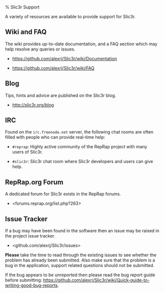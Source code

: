 % Slic3r Support

A variety of resources are available to provide support for Slic3r.

Wiki and FAQ
------------

 The wiki provides up-to-date documentation, and a
FAQ section which may help resolve any queries or issues.

-   <https://github.com/alexrj/Slic3r/wiki/Documentation>

-   <https://github.com/alexrj/Slic3r/wiki/FAQ>

Blog
----

 Tips, hints and advice are published on the Slic3r blog.

-   <http://slic3r.org/blog>

IRC
---



Found on the `irc.freenode.net` server, the following chat rooms are
often filled with people who can provide real-time help:

-   `#reprap`: Highly active community of the RepRap project with many
    users of Slic3r.

-   `#slic3r`: Slic3r chat room where Slic3r developers and users can
    give help.

RepRap.org Forum
----------------



A dedicated forum for Slic3r exists in the RepRap forums.

-   <forums.reprap.org/list.php?263>

Issue Tracker
-------------



If a bug may have been found in the software then an issue may be raised
in the project issue tracker.

-   <github.com/alexrj/Slic3r/issues>

**Please** take the time to read through the existing issues to see
whether the problem has already been submitted. Also make sure that the
problem is a bug in the application, support related questions should
not be submitted.

If the bug appears to be unreported then please read the bug report
guide before submitting:
<https://github.com/alexrj/Slic3r/wiki/Quick-guide-to-writing-good-bug-reports>.

